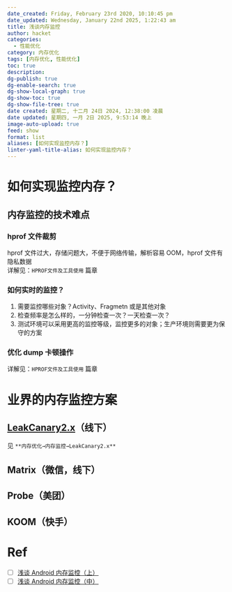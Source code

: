 ```yaml
---
date_created: Friday, February 23rd 2020, 10:10:45 pm
date_updated: Wednesday, January 22nd 2025, 1:22:43 am
title: 浅谈内存监控
author: hacket
categories:
  - 性能优化
category: 内存优化
tags: [内存优化, 性能优化]
toc: true
description: 
dg-publish: true
dg-enable-search: true
dg-show-local-graph: true
dg-show-toc: true
dg-show-file-tree: true
date created: 星期二, 十二月 24日 2024, 12:38:00 凌晨
date updated: 星期四, 一月 2日 2025, 9:53:14 晚上
image-auto-upload: true
feed: show
format: list
aliases: [如何实现监控内存？]
linter-yaml-title-alias: 如何实现监控内存？
---
```


# 如何实现监控内存？

## 内存监控的技术难点

### hprof 文件裁剪

hprof 文件过大，存储问题大，不便于网络传输，解析容易 OOM，hprof 文件有隐私数据<br />详解见：`HPROF文件及工具使用` 篇章

### 如何实时的监控？

1. 需要监控哪些对象？Activity、Fragmetn 或是其他对象
2. 检查频率是怎么样的，一分钟检查一次？一天检查一次？
3. 测试环境可以采用更高的监控等级，监控更多的对象；生产环境则需要更为保守的方案

### 优化 dump 卡顿操作

详解见：`HPROF文件及工具使用` 篇章

# 业界的内存监控方案

## [LeakCanary2.x](https://github.com/square/leakcanary)（线下）

见 `**内存优化→内存监控→LeakCanary2.x**`

## Matrix（微信，线下）

## Probe（美团）

## KOOM（快手）

# Ref

- [ ] [浅谈 Android 内存监控（上）](https://juejin.cn/post/6844904090179207176)
- [ ] [浅谈 Android 内存监控（中）](https://juejin.cn/post/6867335105322188813)
